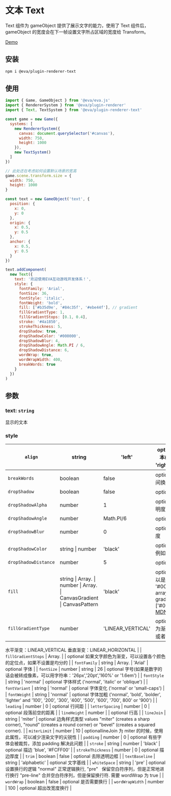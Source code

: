 # 文本 Text

Text 组件为 gameObject 提供了展示文字的能力，使用了 Text 组件后，gameObject 的宽度会在下一帧设置文字所占区域的宽度给 Transform。

[Demo](https://eva.js.org/playground/#/text)

## 安装

```bash
npm i @eva/plugin-renderer-text
```

## 使用

```js
import { Game, GameObject } from '@eva/eva.js'
import { RendererSystem } from '@eva/plugin-renderer'
import { Text, TextSystem } from '@eva/plugin-renderer-text'

const game = new Game({
  systems: [
    new RendererSystem({
      canvas: document.querySelector('#canvas'),
      width: 750,
      height: 1000
    }),
    new TextSystem()
  ]
})

// 此处还在考虑如何设置默认场景的宽高
game.scene.transform.size = {
  width: 750,
  height: 1000
}

const text = new GameObject('text', {
  position: {
    x: 0,
    y: 0
  },
  origin: {
    x: 0.5,
    y: 0.5
  },
  anchor: {
    x: 0.5,
    y: 0.5
  }
})

text.addComponent(
  new Text({
    text: '欢迎使用EVA互动游戏开发体系！',
    style: {
      fontFamily: 'Arial',
      fontSize: 36,
      fontStyle: 'italic',
      fontWeight: 'bold',
      fill: ['#b35d9e', '#84c35f', '#ebe44f'], // gradient
      fillGradientType: 1,
      fillGradientStops: [0.1, 0.4],
      stroke: '#4a1850',
      strokeThickness: 5,
      dropShadow: true,
      dropShadowColor: '#000000',
      dropShadowBlur: 4,
      dropShadowAngle: Math.PI / 6,
      dropShadowDistance: 6,
      wordWrap: true,
      wordWrapWidth: 400,
      breakWords: true
    }
  })
)
```

## 参数

### text: `string` 

显示的文本

### style

| `align`              | string                                                                                                      | 'left'            | optional 作用于多行文本('left', 'center' or 'right'), 单行文本不生效                                                                                                                                         |
| -------------------- | ----------------------------------------------------------------------------------------------------------- | ----------------- | ------------------------------------------------------------------------------------------------------------------------------------------------------------------------------------------------------------ |
| `breakWords`         | boolean                                                                                                     | false             | optional 是否在词语中间换行                                                                                                                                                                                  |
| `dropShadow`         | boolean                                                                                                     | false             | optional 设置文字阴影                                                                                                                                                                                        |
| `dropShadowAlpha`    | number                                                                                                      | 1                 | optional 文字阴影的透明度                                                                                                                                                                                    |
| `dropShadowAngle`    | number                                                                                                      | Math.PI/6         | optional 文字阴影角度                                                                                                                                                                                        |
| `dropShadowBlur`     | number                                                                                                      | 0                 | optional 文字阴影模糊度                                                                                                                                                                                      |
| `dropShadowColor`    | string &#124; number                                                                                        | 'black'           | optional 文字阴影颜色   例如 'red', '#00FF00'                                                                                                                                                                |
| `dropShadowDistance` | number                                                                                                      | 5                 | optional 文字阴影距离                                                                                                                                                                                        |
| `fill`               | string &#124; Array.<string> &#124; number &#124; Array.<number> &#124; CanvasGradient &#124; CanvasPattern | 'black'           | optional 文字颜色，可以是渐变 e.g 'red', '#00FF00'. Can be an array to create a gradient eg ['#000000','#FFFFFF'] [MDN](https://developer.mozilla.org/en-US/docs/Web/API/CanvasRenderingContext2D/fillStyle) |
| `fillGradientType`   | number                                                                                                      | 'LINEAR_VERTICAL' | optional 如果文字颜色为渐变，可以设置水平或者垂直渐变                                                                                                                                                        |

水平渐变：LINEAR_VERTICAL
垂直渐变：LINEAR_HORIZONTAL |
| `fillGradientStops` | Array.<number> | | optional 如果文字颜色为渐变，可以设置各个颜色的定位点，如果不设置是均分的 |
| `fontFamily` | string &#124; Array.<string> | 'Arial' | optional 字体 |
| `fontSize` | number &#124; string | 26 | optional 字号(如果是数字的话会被转成像素，可以用字符串：'26px','20pt','160%' or '1.6em') |
| `fontStyle` | string | 'normal' | optional 字体样式 ('normal', 'italic' or 'oblique') |
| `fontVariant` | string | 'normal' | optional 字体变化 ('normal' or 'small-caps') |
| `fontWeight` | string | 'normal' | optional 字体加粗 ('normal', 'bold', 'bolder', 'lighter' and '100', '200', '300', '400', '500', '600', '700', 800' or '900') |
| `leading` | number | 0 | optional 行间距 |
| `letterSpacing` | number | 0 | optional 段落前空的距离 |
| `lineHeight` | number | | optional 行高 |
| `lineJoin` | string | 'miter' | optional 边角样式类型 values "miter" (creates a sharp corner), "round" (creates a round corner) or "bevel" (creates a squared corner). |
| `miterLimit` | number | 10 | optionallineJoin 为 miter 的时候，使用此属性，可以减少渲染文字的尖锐性 |
| `padding` | number | 0 | optional 有些字体会被裁剪，添加 padding 解决此问题 |
| `stroke` | string &#124; number | 'black' | optional 描边 'blue', '#FCFF00' |
| `strokeThickness` | number | 0 | optional 描边厚度 |
| `trim` | boolean | false | optional 去除透明边框 |
| `textBaseline` | string | 'alphabetic' | optional 文字基线 |
| `whiteSpace` | string | 'pre' | optional 设置换行的逻辑
"normal" 正常逻辑换行,
"pre"   保留空白符序列，但是正常地进行换行
"pre-line" 合并空白符序列，但是保留换行符.
需要 wordWrap 为 true |
| `wordWrap` | boolean | false | optional 是否需要换行 |
| `wordWrapWidth` | number | 100 | optional 超出改宽度换行 |

<br/>
<br/>
<br/>
<br/>
<br/>
